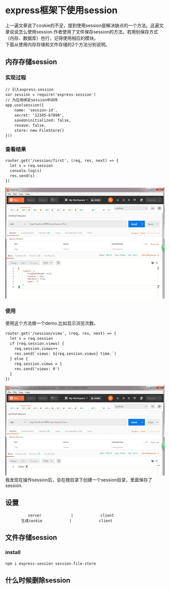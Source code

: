 # express框架下使用session


上一遍文章说了cookie的不足，提到使用session是解决缺点的一个方法。这遍文章说说怎么使用session.作者使用了文件保存session的方法。若用别保存方式（内存、数据库）也行，记得使用相应的模块。  
下面从使用内存存储和文件存储的2个方法分别说明。  

## 内存存储session

### 实现过程

    // 引入express-session
    var session = require('express-session')
    // 为应用绑定session中间件
    app.use(session({
        name: 'session-id',
        secret: '12345-67890',
        saveUninitialized: false,
        resave: false,
        store: new FileStore()
    }))

### 查看结果

    router.get('/session/first', (req, res, next) => {
      let s = req.session
      console.log(s)
      res.send(s)
    })

![](../image/node/session0.jpg)

### 使用

使用这个方法做一个demo.比如显示浏览次数。

    router.get('/session/view', (req, res, next) => {
      let s = req.session
      if (req.session.views) {
        req.session.views++
        res.send(`views: ${req.session.views} time.`)
      } else {
        req.session.views = 1
        res.send('views: 0')
      }
    })

![](../image/node/session1.jpg)  
我发现在操作session后，会在根目录下创建一个session目录，里面保存了session.



    
    







## 设置













              server             |            client
           生成cookie            |            client









## 
## 文件存储session
### install

    npm i express-session session-file-store
## 
## 
## 
## 
## 
## 什么时候删除session

## 
## 
## 